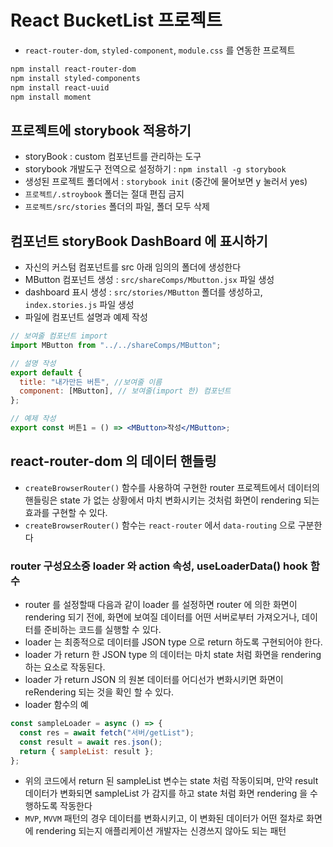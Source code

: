# React BucketList 프로젝트

- `react-router-dom`, `styled-component`, `module.css` 를 연동한 프로젝트

```bash
npm install react-router-dom
npm install styled-components
npm install react-uuid
npm install moment
```

## 프로젝트에 storybook 적용하기

- storyBook : custom 컴포넌트를 관리하는 도구
- storybook 개발도구 전역으로 설정하기 : `npm install -g storybook`
- 생성된 프로젝트 폴더에서 : `storybook init` (중간에 물어보면 y 눌러서 yes)
- `프로젝트/.stroybook` 폴더는 절대 편집 금지
- `프로젝트/src/stories` 폴더의 파일, 폴더 모두 삭제

## 컴포넌트 storyBook DashBoard 에 표시하기

- 자신의 커스텀 컴포넌트를 src 아래 임의의 폴더에 생성한다
- MButton 컴포넌트 생성 : `src/shareComps/Mbutton.jsx` 파일 생성
- dashboard 표시 생성 : `src/stories/MButton` 폴더를 생성하고, `index.stories.js` 파일 생성
- 파일에 컴포넌트 설명과 예제 작성

```jsx
// 보여줄 컴포넌트 import
import MButton from "../../shareComps/MButton";

// 설명 작성
export default {
  title: "내가만든 버튼", //보여줄 이름
  component: [MButton], // 보여줄(import 한) 컴포넌트
};

// 예제 작성
export const 버튼1 = () => <MButton>작성</MButton>;
```

## react-router-dom 의 데이터 핸들링

- `createBrowserRouter()` 함수를 사용하여 구현한 router 프로젝트에서 데이터의 핸들링은 state 가 없는 상황에서 마치 변화시키는 것처럼 화면이 rendering 되는 효과를 구현할 수 있다.
- `createBrowserRouter()` 함수는 `react-router` 에서 `data-routing` 으로 구분한다

### router 구성요소중 loader 와 action 속성, useLoaderData() hook 함수

- router 를 설정할때 다음과 같이 loader 를 설정하면 router 에 의한 화면이 rendering 되기 전에, 화면에 보여질 데이터를 어떤 서버로부터 가져오거나, 데이터를 준비하는 코드를 실행할 수 있다.
- loader 는 최종적으로 데이터를 JSON type 으로 return 하도록 구현되어야 한다.
- loader 가 return 한 JSON type 의 데이터는 마치 state 처럼 화면을 rendering 하는 요소로 작동된다.
- loader 가 return JSON 의 원본 데이터를 어디선가 변화시키면 화면이 reRendering 되는 것을 확인 할 수 있다.
- loader 함수의 예

```jsx
const sampleLoader = async () => {
  const res = await fetch("서버/getList");
  const result = await res.json();
  return { sampleList: result };
};
```

- 위의 코드에서 return 된 sampleList 변수는 state 처럼 작동이되며, 만약 result 데이터가 변화되면 sampleList 가 감지를 하고 state 처럼 화면 rendering 을 수행하도록 작동한다
- `MVP`, `MVVM` 패턴의 경우 데이터를 변화시키고, 이 변화된 데이터가 어떤 절차로 화면에 rendering 되는지 애플리케이션 개발자는 신경쓰지 않아도 되는 패턴
